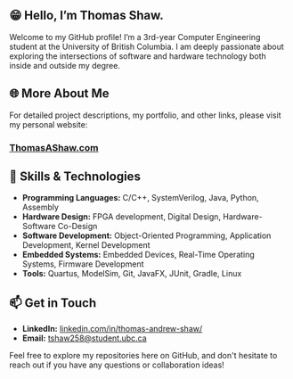 ## 😁 Hello, I’m Thomas Shaw.
Welcome to my GitHub profile! 
I’m a 3rd-year Computer Engineering student at the University of British Columbia. I am deeply passionate about exploring the intersections of software and hardware technology both inside and outside my degree.

## 🌐 More About Me
For detailed project descriptions, my portfolio, and other links, please visit my personal website:
### [ThomasAShaw.com](http://thomasashaw.com)

## 🔧 Skills & Technologies
 - **Programming Languages:** C/C++, SystemVerilog, Java, Python, Assembly
 - **Hardware Design:** FPGA development, Digital Design, Hardware-Software Co-Design
 - **Software Development:** Object-Oriented Programming, Application Development, Kernel Development
 - **Embedded Systems:** Embedded Devices, Real-Time Operating Systems, Firmware Development
 - **Tools:** Quartus, ModelSim, Git, JavaFX, JUnit, Gradle, Linux

## 📫 Get in Touch
  - **LinkedIn:** [linkedin.com/in/thomas-andrew-shaw/](https://www.linkedin.com/in/thomas-andrew-shaw/)
  - **Email:** [tshaw258@student.ubc.ca](mailto:tshaw258@student.ubc.ca)

Feel free to explore my repositories here on GitHub, and don't hesitate to reach out if you have any questions or collaboration ideas!
